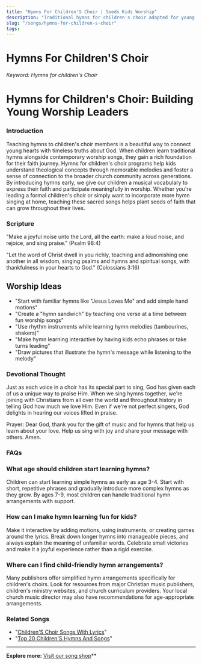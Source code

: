 ```yaml
---
title: "Hymns For Children'S Choir | Seeds Kids Worship"
description: "Traditional hymns for children's choir adapted for young voices. Classic Christian music introducing children to timeless worship."
slug: "/songs/hymns-for-children-s-choir"
tags:
---
```


# Hymns For Children'S Choir

_Keyword: Hymns for children's Choir_

# Hymns for Children's Choir: Building Young Worship Leaders

### Introduction
Teaching hymns to children's choir members is a beautiful way to connect young hearts with timeless truths about God. When children learn traditional hymns alongside contemporary worship songs, they gain a rich foundation for their faith journey. Hymns for children's choir programs help kids understand theological concepts through memorable melodies and foster a sense of connection to the broader church community across generations. By introducing hymns early, we give our children a musical vocabulary to express their faith and participate meaningfully in worship. Whether you're leading a formal children's choir or simply want to incorporate more hymn singing at home, teaching these sacred songs helps plant seeds of faith that can grow throughout their lives.

### Scripture
"Make a joyful noise unto the Lord, all the earth: make a loud noise, and rejoice, and sing praise." (Psalm 98:4)

"Let the word of Christ dwell in you richly, teaching and admonishing one another in all wisdom, singing psalms and hymns and spiritual songs, with thankfulness in your hearts to God." (Colossians 3:16)

## Worship Ideas
- "Start with familiar hymns like "Jesus Loves Me" and add simple hand motions"
- "Create a "hymn sandwich" by teaching one verse at a time between fun worship songs"
- "Use rhythm instruments while learning hymn melodies (tambourines, shakers)"
- "Make hymn learning interactive by having kids echo phrases or take turns leading"
- "Draw pictures that illustrate the hymn's message while listening to the melody"

### Devotional Thought
Just as each voice in a choir has its special part to sing, God has given each of us a unique way to praise Him. When we sing hymns together, we're joining with Christians from all over the world and throughout history in telling God how much we love Him. Even if we're not perfect singers, God delights in hearing our voices lifted in praise.

Prayer: Dear God, thank you for the gift of music and for hymns that help us learn about your love. Help us sing with joy and share your message with others. Amen.

### FAQs

### What age should children start learning hymns?
Children can start learning simple hymns as early as age 3-4. Start with short, repetitive phrases and gradually introduce more complex hymns as they grow. By ages 7-9, most children can handle traditional hymn arrangements with support.

### How can I make hymn learning fun for kids?
Make it interactive by adding motions, using instruments, or creating games around the lyrics. Break down longer hymns into manageable pieces, and always explain the meaning of unfamiliar words. Celebrate small victories and make it a joyful experience rather than a rigid exercise.

### Where can I find child-friendly hymn arrangements?
Many publishers offer simplified hymn arrangements specifically for children's choirs. Look for resources from major Christian music publishers, children's ministry websites, and church curriculum providers. Your local church music director may also have recommendations for age-appropriate arrangements.

### Related Songs

- "[Children'S Choir Songs With Lyrics](/songs/children-s-choir-songs-with-lyrics/)"
- "[Top 20 Children'S Hymns And Songs](/songs/top-20-children-s-hymns-and-songs/)"

---

**Explore more:** [Visit our song shop](https://seedskidsworship.com/shop)**

<!-- Schema Markup -->
<script type="application/ld+json">
{
  "@context": "https://schema.org",
  "@type": "MusicRecording",
  "name": "Hymns For Children'S Choir",
  "byArtist": {
    "@type": "MusicGroup",
    "name": "Seeds Kids Worship"
  },
  "isFamilyFriendly": true,
  "url": "https://seedskidsworship.com/songs/hymns-for-children-s-choir/"
}
</script>